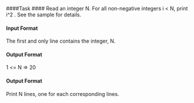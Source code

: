 ####Task ####
Read an integer N. For all non-negative integers i < N, print i^2 . See the sample for details.

#### Input Format ####
The first and only line contains the integer, N.

#### Output Format ####
1 <= N => 20

#### Output Format ####
Print N lines, one for each corresponding lines.
